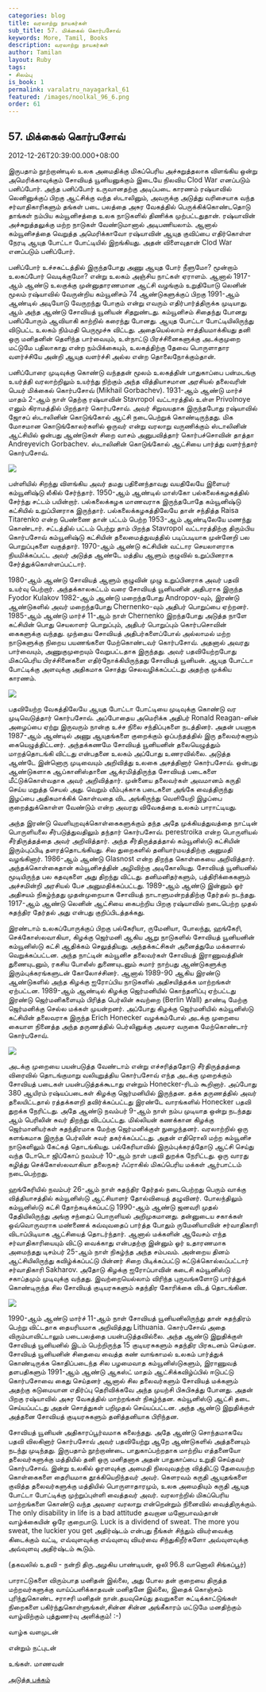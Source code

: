 ```yaml
---
categories: blog
title: வரலாற்று நாயகர்கள்
sub_title: 57. மிக்கைல் கொர்பசோவ்
keywords: More, Tamil, Books
description: வரலாற்று நாயகர்கள்
author: Tamilan
layout: Ruby
tags:
- சிலம்பு
is_book: 1
permalink: varalatru_nayagarkal_61
featured: /images/noolkal_96_6.png
order: 61
---
```



## 57. மிக்கைல் கொர்பசோவ்

2012-12-26T20:39:00.000+08:00

இருபதாம் நூற்றாண்டில் உலக அமைதிக்கு மிகப்பெரிய அச்சுறுத்தலாக விளங்கிய ஒன்று அமெரிக்காவுக்கும் சோவியத் யூனியனுக்கும் இடையே நிலவிய Clod War எனப்படும் பனிப்போர். அந்த பனிப்போர் உருவானதற்கு அடிப்படை காரணம் ரஷ்யாவில் லெனினுக்குப் பிறகு ஆட்சிக்கு வந்த ஸ்டாலினும், அவருக்கு அடுத்து வரிசையாக வந்த சர்வாதிகாரிகளும் தங்கள் படை பலத்தை அசுர வேகத்தில் பெருக்கிக்கொண்டதொடு தாங்கள் நம்பிய கம்யூனிசத்தை உலக நாடுகளில் திணிக்க முற்பட்டதுதான். ரஷ்யாவின் அச்சுறுத்தலுக்கு மற்ற நாடுகள் வேண்டுமானால் அடிபணியலாம். ஆனால் கம்யூனிசத்தை வெறுத்த அமெரிக்காவோ ரஷ்யாவின் ஆயுத குவிப்பை எதிர்கொள்ள நேரடி ஆயுத போட்டா போட்டியில் இறங்கியது. அதன் விளைவுதான் Clod War எனப்படும் பனிப்போர்.

பனிப்போர் உச்சகட்டத்தில் இருந்தபோது அணு ஆயுத போர் நீளுமோ? மூன்றாம் உலகப்போர் வெடிக்குமோ? என்று உலகம் அஞ்சிய நாட்கள் ஏராளம். ஆனால் 1917-ஆம் ஆண்டு உலகுக்கு முன்னுதாரணமான ஆட்சி வழங்கும் உறுதியோடு லெனின் மூலம் ரஷ்யாவில் வேருன்றிய கம்யூனிசம் 74 ஆண்டுகளுக்குப் பிறகு 1991-ஆம் ஆண்டில் அடியோடு வேருறந்து போகும் என்று எவரும் எதிர்பார்த்திருக்க முடியாது. ஆம் அந்த ஆண்டு சோவியத் யூனியன் சிதறுண்டது. கம்யூனிசம் சிதைந்து போனது பனிப்போரும் ஆவியாகி காற்றில் கரைந்து போனது. ஆயுத போட்டா போட்டியிலிருந்து விடுபட்ட உலகம் நிம்மதி பெருமூச்சு விட்டது. அதையெல்லாம் சாத்தியமாக்கியது தனி ஒரு மனிதனின் தெளிந்த பார்வையும், உள்நாட்டு பிரச்சினைகளுக்கு அடக்குமுறை மட்டுமே பதிலாகாது என்ற நம்பிக்கையும், உலகத்திற்கு தேவை பொருளாதார வளர்ச்சியே அன்றி ஆயுத வளர்ச்சி அல்ல என்ற தொலைநோக்கும்தான்.

பனிப்போரை முடிவுக்கு கொண்டு வந்ததன் மூலம் உலகத்தின் பாதுகாப்பை பன்மடங்கு உயர்த்தி வரலாற்றிலும் உயர்ந்து நிற்கும் அந்த வித்தியாசமான அரசியல் தலைவரின் பெயர் மிக்கைல் கொர்பசோவ் (Mikhail Gorbachev). 1931-ஆம் ஆண்டு மார்ச் மாதம் 2-ஆம் நாள் தெற்கு ரஷ்யாவின் Stavropol வட்டாரத்தில் உள்ள Privolnoye எனும் கிராமத்தில் பிறந்தார் கொர்பசோவ். அவர் சிறுவயதாக இருந்தபோது ரஷ்யாவில் ஜோசப் ஸ்டாலினின் கொடுங்கோல் ஆட்சி நடைபெற்றுக் கொண்டிருந்தது. மிக மோசமான கொடுங்கோலர்களில் ஒருவர் என்று வரலாறு வருணிக்கும் ஸ்டாலினின் ஆட்சியில் ஒன்பது ஆண்டுகள் சிறை வாசம் அனுபவித்தார் கொர்பச்சொவின் தாத்தா Andreyevich Gorbachev. ஸ்டாலினின் கொடுங்கோல் ஆட்சியை பார்த்து வளர்ந்தார் கொர்பசோவ்.

![](http://4.bp.blogspot.com/-sVQeAXAWVqw/UNkaQ-UaFgI/AAAAAAAACvM/rZLEYUvmkfw/s1600/uewb_05_img0308.jpg)

பள்ளியில் சிறந்து விளங்கிய அவர் தமது பதினைந்தாவது வயதிலேயே இளையர் கம்யூனிஷ்டு லீகில் சேர்ந்தார். 1950-ஆம் ஆண்டில் மாஸ்கோ பல்கலைக்கழகத்தில் சேர்ந்து சட்டம் பயின்றார். பல்கலைக்கழக மாணவராக இருந்தபோதே கம்யூனிஷ்டு கட்சியில் உறுப்பினராக இருந்தார். பல்கலைக்கழகத்திலேயே தான் சந்தித்த Raisa Titarenko என்ற பெண்ணை தான் பட்டம் பெற்ற 1953-ஆம் ஆண்டிலேயே மணந்து கொண்டார். சட்டத்தில் பட்டம் பெற்று தாம் பிறந்த Stavropol வட்டாரத்திற்கு திரும்பிய கொர்பசோவ் கம்யூனிஷ்டு கட்சியின் தலைமைத்துவத்தில் படிப்படியாக முன்னேறி பல பொறுப்புகளை வகுத்தார். 1970-ஆம் ஆண்டு கட்சியின் வட்டார செயலாளராக நியமிக்கப்பட்ட அவர் அடுத்த ஆண்டே மத்திய ஆளும் குழுவில் உறுப்பினராக சேர்த்துக்கொள்ளப்பட்டார்.

1980-ஆம் ஆண்டு சோவியத் ஆளும் குழுவின் முழு உறுப்பினராக அவர் பதவி உயர்வு பெற்றார். அந்தக்காலகட்டம் வரை சோவியத் யூனியனின் அதிபராக இருந்த Fyodor Kulakov 1982-ஆம் ஆண்டு மறைந்தபோது Andropov-வும், இரண்டு ஆண்டுகளில் அவர் மறைந்தபோது Chernenko-வும் அதிபர் பொறுப்பை ஏற்றனர். 1985-ஆம் ஆண்டு மார்ச் 11-ஆம் நாள் Chernenko இறந்தபோது அடுத்த நாளே கட்சியின் பொது செயலாளர் பொறுப்பும், அதிபர் பொறுப்பும் கொர்பசொவின் கைகளுக்கு வந்தது. முந்தைய சோவியத் அதிபர்களைப்போல் அல்லாமல் மற்ற நாடுகளுக்கு நிறைய பயணங்களை மேற்கொண்டவர் கொர்பசோவ். அதனால் அவரது பார்வையும், அணுகுமுறையும் வேறுபட்டதாக இருந்தது. அவர் பதவியேற்றபோது மிகப்பெரிய பிரச்சினைகளை எதிர்நோக்கியிருந்தது சோவியத் யூனியன். ஆயுத போட்டா போட்டிக்கு அளவுக்கு அதிகமாக சொத்து செலவழிக்கப்பட்டது அதற்கு முக்கிய காரணம்.

![](http://3.bp.blogspot.com/-l8cxMtzCDsQ/UNkafsRCJ1I/AAAAAAAACvU/xHN4MZ5Y9po/s1600/448px-Reagan-Gorbachev_shaking_hands_1987-12-07_C44091-30.jpg)

பதவியேற்ற வேகத்திலேயே ஆயுத போட்டா போட்டியை முடிவுக்கு கொண்டு வர முடிவெடுத்தார் கொர்பசோவ். அப்போதைய அமெரிக்க அதிபர் Ronald Reagan-னின் அழைப்பை ஏற்று இருவரும் நான்கு உச்ச நிலை சந்திப்புகளை நடத்தினர். அதன் பயனாக 1987-ஆம் ஆண்டில் அணு ஆயுதங்களை குறைக்கும் ஒப்பந்தத்தில் இரு தலைவர்களும் கையெழுத்திட்டனர். அந்தக்கணமே சோவியத் யூனியனின் தலையெழுத்தும் மாறத்தொடங்கி விட்டது என்பதனை உலகம் அப்போது உணரவில்லை. அடுத்த ஆண்டே இன்னொரு முடிவையும் அறிவித்து உலகை அசத்தினார் கொர்பசோவ். ஒன்பது ஆண்டுகளாக ஆப்கானிஸ்தானை ஆக்ரமித்திருந்த சோவியத் படைகளை மீட்டுக்கொள்வதாக அவர் அறிவித்தார். முன்னைய தலைவர்கள் அவமானம் கருதி செய்ய மறுத்த செயல் அது. வெறும் வீம்புக்காக படைகளை அங்கே வைத்திருந்து இழப்பை அதிகமாக்கிக் கொள்வதை விட அங்கிருந்து வெளியேறி இழப்பை குறைத்துக்கொள்ள வேண்டும் என்ற அவரது விவேகத்தை உலகம் பாராட்டியது.

அந்த இரண்டு வெளியுறவுக்கொள்கைகளுக்கும் தந்த அதே முக்கியத்துவத்தை நாட்டின் பொருளியலை சீர்படுத்துவதிலும் தந்தார் கொர்பசோவ். perestroika என்ற பொருளியல் சீர்திருத்தத்தை அவர் அறிவித்தார். அந்த சீர்திருத்தத்தால் கம்யூனிஸ்டு கட்சியின் இரும்புப்பிடி தளரத்தொடங்கியது. சில துறைகளில் தனியார்மயத்திற்கு அனுமதி வழங்கினார். 1986-ஆம் ஆண்டு Glasnost என்ற திறந்த கொள்கையை அறிவித்தார். அந்தக்கொள்கைதான் கம்யூனிசத்தின் அழிவிற்கு அடிகோலியது. சோவியத் யூனியனில் மூடியிருந்த பல கதவுகளை அது திறந்து விட்டது. தனிமனிதர்களும், பத்திரிக்கைகளும் அச்சமின்றி அரசியல் பேச அனுமதிக்கப்பட்டது. 1989-ஆம் ஆண்டு இன்னும் ஓர் அதிசயம் நிகழ்ந்தது முதன்முறையாக சோவியத் நாடாளுமன்றத்திற்கு தேர்தல் நடந்தது. 1917-ஆம் ஆண்டு லெனின் ஆட்சியை கைபற்றிய பிறகு ரஷ்யாவில் நடைபெற்ற முதல் சுதந்திர தேர்தல் அது என்பது குறிப்பிடத்தக்கது.

இரண்டாம் உலகப்போருக்குப் பிறகு பல்கேரியா, ருமேனியா, போலந்து, ஹங்கேரி, செக்கோஸ்லவாகியா, கிழக்கு ஜெர்மனி ஆகிய ஆறு நாடுகளில் சோவியத் யூனியனின் கம்யூனிஸ்டு கட்சி ஆதிக்கம் செலுத்தியது. அந்தக்கட்சிகள் அனைத்துமே மக்களால் வெறுக்கப்பட்டன. அந்த நாட்டின் கம்யூனிச தலைவர்கள் சோவியத் இராணுவத்தின் துணையுடனும், ரகசிய போலீஸ் துணையுடனும் சுமார் நாற்பது ஆண்டுகளுக்கு இரும்புக்கரங்களுடன் கோலோச்சினர். ஆனால் 1989-90 ஆகிய இரண்டு ஆண்டுகளில் அந்த கிழக்கு ஐரோப்பிய நாடுகளில் அதிசயித்தக்க மாற்றங்கள் ஏற்பட்டன. 1989-ஆம் ஆண்டில் கிழக்கு ஜெர்மனியில் கொந்தளிப்பு ஏற்பட்டது இரண்டு ஜெர்மனிகளையும் பிரித்த பெர்லின் சுவற்றை (Berlin Wall) தாண்டி மேற்கு ஜெர்மனிக்கு செல்ல மக்கள் முயன்றனர். அப்போது கிழக்கு ஜெர்மனியில் கம்யூனிஸ்டு கட்சியின் தலைவராக இருந்த Erich Honecker வழக்கம்போல் அடக்கு முறையை கையாள நினைத்த அந்த தருணத்தில் பெர்லினுக்கு அவசர வருகை மேற்கொண்டார் கொர்பசோவ்.

![](http://2.bp.blogspot.com/-2U_IOJRDZKU/UNkavlX6HqI/AAAAAAAACvc/K8BvEA9_05k/s1600/Bundesarchiv_Bild_183-1986-0421-010,_Berlin,_XI._SED-Parteitag,_Gorbatschow,_Honecker.jpg)

அடக்கு முறையை பயன்படுத்த வேண்டாம் என்று எச்சரித்ததோடு சீர்திருத்தத்தை விரைவில் தொடங்குமாறு வலியுறுத்திய கொர்பசோவ் எந்த அடக்கு முறைக்கும் சோவியத் படைகள் பயன்படுத்தக்கூடாது என்றும் Honecker-ரிடம் கூறினார். அப்போது 380 ஆயிரம் ரஷ்யப்படைகள் கிழக்கு ஜெர்மனியில் இருந்தன. தக்க தருணத்தில் அவர் தலையிட்டதால் ரத்தக்களறி தவிர்க்கப்பட்டது இரண்டே வாரங்களில் Honecker பதவி துறக்க நேரிட்டது. அதே ஆண்டு நவம்பர் 9-ஆம் நாள் நம்ப முடியாத ஒன்று நடந்தது ஆம் பெரிலின் சுவர் திறந்து விடப்பட்டது. மில்லியன் கணக்கான கிழக்கு ஜெர்மானியர்கள் சுதந்திரமாக மேற்கு ஜெர்மனிக்குள் நுழைந்தனர். வரலாற்றில் ஒரு களங்கமாக இருந்த பெர்லின் சுவர் தகர்க்கப்பட்டது. அதன் எதிரொலி மற்ற கம்யூனிச நாடுகளிலும் கேட்கத் தொடங்கியது. பல்கேரியாவில் இரும்புக்கரத்தோடு ஆட்சி செய்து வந்த டோடொ ஜிப்கோப் நவம்பர் 10-ஆம் நாள் பதவி துறக்க நேரிட்டது. ஒரு வாரது கழித்து செக்கோஸ்லவாகியா தலைநகர் ஃப்ராகில் மிகப்பெரிய மக்கள் ஆர்பாட்டம் நடைபெற்றது.

ஹங்கேரியில் நவம்பர் 26-ஆம் நாள் சுதந்திர தேர்தல் நடைபெற்றது பெரும் வாக்கு வித்தியாசத்தில் கம்யூனிஸ்டு ஆட்சியாளர் தோல்வியைத் தழுவினர். போலந்திலும் கம்யூனிஸ்டு கட்சி தோற்கடிக்கப்பட்டு 1990-ஆம் ஆண்டு ஜனவரி முதல் தேதியிலிருந்து அங்கு சந்தைப் பொருளியல் அறிமுகமானது. தன்னுடைய சகாக்கள் ஒவ்வொருவராக மண்ணைக் கவ்வுவதைப் பார்த்த போதும் ருமேனியாவின் சர்வாதிகாரி விடாப்பிடியாக ஆட்சியைத் தொடர்ந்தார். ஆனால் மக்களின் ஆவேசம் எந்த சர்வாதிகாரியையும் விட்டு வைக்காது என்பதற்கு இன்னும் ஓர் உதாரணமாக அமைந்தது டிசம்பர் 25-ஆம் நாள் நிகழ்ந்த அந்த சம்பவம். அன்றைய தினம் ஆட்சியிலிருந்து கவிழ்க்கப்பட்டு பின்னர் சிறை பிடிக்கப்பட்டு சுட்டுக்கொல்லப்பட்டார் சர்வாதிகாரி Sakharov. அதோடு கிழக்கு ஐரோப்பாவின் கடைசி கம்யூனிஸ்டு சகாப்தமும் முடிவுக்கு வந்தது. இவற்றையெல்லாம் விரிந்த புருவங்களோடு பார்த்துக் கொண்டிருந்த சில சோவியத் குடியரசுகளும் சுதந்திர கோரிக்கை விடத் தொடங்கின.

![](http://3.bp.blogspot.com/-wlWBkRkJNMU/UNka6bEzdhI/AAAAAAAACvk/0QUd3ibwCrI/s1600/Mikhail-Gorbachev-Quotes-3.jpg)

1990-ஆம் ஆண்டு மார்ச் 11-ஆம் நாள் சோவியத் யூனியனிலிருந்து தான் சுதந்திரம் பெற்று விட்டதாக தையரியமாக அறிவித்தது Lithuania. கொர்பசோவ் அதை விரும்பாவிட்டாலும் படைபலத்தை பயன்படுத்தவில்லை. அந்த ஆண்டு இறுதிக்குள் சோவியத் யூனியனில் இடம் பெற்றிருந்த 15 குடியரசுகளும் சுதந்திர பிரகடனம் செய்தன. சோவியத் யூனியனின் சிதைவை வைத்த கண் வாங்காமல் உலகம் பார்த்துக் கொண்டிருக்க கொதிப்படைந்த சில பழமைவாத கம்யூனிஸ்டுகளும், இராணுவத் தளபதிகளும் 1991-ஆம் ஆண்டு ஆகஸ்ட் மாதம் ஆட்சிக்கவிழ்ப்பில் ஈடுபட்டு கொர்பசோவை கைது செய்தனர் ஆனால் சில தலைவர்களும் சோவியத் மக்களும் அதற்கு கடுமையான எதிர்ப்பு தெரிவிக்கவே அந்த முயற்சி பிசுபிசுத்து போனது. அதன் பிறகு ரஷ்யாவில் அசுர வேகத்தில் மாற்றங்கள் நிகழ்ந்தன. கம்யூனிஸ்டு ஆட்சி தடை செய்யப்பட்டது அதன் சொத்துகள் பறிமுதல் செய்யப்பட்டன. அந்த ஆண்டு இறுதிக்குள் அத்தனை சோவியத் குடியரசுகளும் தனித்தனியாக பிரிந்தன.

சோவியத் யூனியன் அதிகாரப்பூர்வமாக கலைந்தது. அதே ஆண்டு சொந்தமாகவே பதவி விலகினார் கொர்பசோவ் அவர் பதவியேற்று ஆறே ஆண்டுகளில் அத்தனையும் நடந்து முடிந்தது. இருபதாம் நூற்றாண்டை பாதுகாப்பற்றதாக மாற்றிய எத்தனையோ தலைவர்களுக்கு மத்தியில் தனி ஒரு மனிதனாக அதன் பாதுகாப்பை உறுதி செய்தவர் கொர்பசோவ். இன்று உலகில் ஓரளவுக்கு அமைதி நிலவுவதற்கு வித்திட்டு தேவையற்ற கொள்கைகளை தைரியமாக தூக்கியெறிந்தவர் அவர். கெளரவம் கருதி ஆயுதங்களை குவித்த தலைவர்களுக்கு மத்தியில் பொருளாதாரமும், உலக அமைதியும் கருதி ஆயுத போட்டா போட்டிக்கு முற்றுப்புள்ளி வைத்தவர் அவர். வரலாற்றில் மிகப்பெரிய மாற்றங்களை கொண்டு வந்த அவரை வரலாறு என்றென்றும் நினைவில் வைத்திருக்கும். The only disability in life is a bad attitude தவறான மனோபாவம்தான் வாழ்க்கையின் ஒரே குறைபாடு. Luck is a dividend of sweat. The more you sweat, the luckier you get அதிர்ஷ்டம் என்பது நீங்கள் சிந்தும் வியர்வைக்கு கிடைக்கும் வட்டி, எவ்வுளவுக்கு எவ்வுளவு வியர்வை சிந்துகிறீர்களோ அவ்வுளவுக்கு அவ்வுளவு அதிர்ஷ்டம் கூடும்.

(தகவலில் உதவி - நன்றி திரு.அழகிய பாண்டியன், ஒலி 96.8 வானொலி சிங்கப்பூர்)

பாராட்டுகளை விரும்பாத மனிதன் இல்லை, அது போல தன் குறையை திருத்த மற்றவர்களுக்கு வாய்ப்பளிக்காதவன் மனிதனே இல்லை, இதைக் கொஞ்சம் புரிந்துகொண்ட சராசரி மனிதன் நான்.தயவுசெய்து தவறுகளை சுட்டிக்காட்டுங்கள் நிறைகளை பகிர்ந்துகொள்ளுங்கள்,சின்ன சின்ன அங்கீகாரம் மட்டுமே மனதிற்கும் வாழ்விற்கும் புத்துணர்வு அளிக்கும்! :-)

வாழ்க வளமுடன்

என்றும் நட்புடன்

உங்கள். மாணவன்

[அடுத்த பக்கம்](varalatru_nayagarkal_62)
